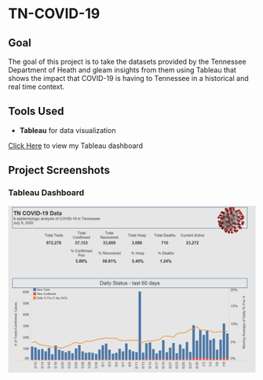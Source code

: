 # TN-COVID-19

## Goal
The goal of this project is to take the datasets provided by the Tennessee Department of Heath and gleam insights from them using Tableau that shows the impact that COVID-19 is having to Tennessee in a historical and real time context.

## Tools Used

* **Tableau** for data visualization

[Click Here](https://public.tableau.com/shared/2NZYHPMK5?:display_count=y&:origin=viz_share_link) to view my Tableau dashboard

## Project Screenshots

### Tableau Dashboard
![Alt text](readmeimg/dashboard.PNG "Dashboard")

